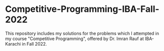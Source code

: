 # Competitive-Programming-IBA-Fall-2022
This repository includes my solutions for the problems which I attempted in my course "Competitive Programming", offered by Dr. Imran Rauf at IBA-Karachi in Fall 2022.
